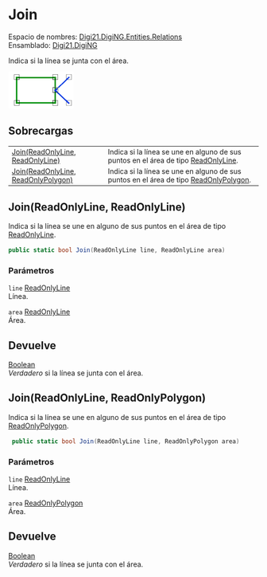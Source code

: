 # Join

Espacio de nombres: [Digi21.DigiNG.Entities.Relations](../../../)\
Ensamblado: [Digi21.DigiNG](../../../../)

Indica si la línea se junta con el área.

![Línea junta área](../../../../../../../../../.gitbook/assets/lineajuntaarea.png)

## Sobrecargas

|                                                                                  |                                                                                                                                                     |
| -------------------------------------------------------------------------------- | --------------------------------------------------------------------------------------------------------------------------------------------------- |
| [Join(ReadOnlyLine, ReadOnlyLine)](join.md#join-readonlyline-readonlyline)       | Indica si la línea se une en alguno de sus puntos en el área de tipo [ReadOnlyLine](../../../../digi21.diging.entities/clases/readonlyline/).       |
| [Join(ReadOnlyLine, ReadOnlyPolygon)](join.md#join-readonlyline-readonlypolygon) | Indica si la línea se une en alguno de sus puntos en el área de tipo [ReadOnlyPolygon](../../../../digi21.diging.entities/clases/readonlypolygon/). |

## Join(ReadOnlyLine, ReadOnlyLine)

Indica si la línea se une en alguno de sus puntos en el área de tipo [ReadOnlyLine](../../../../digi21.diging.entities/clases/readonlyline/).

```csharp
public static bool Join(ReadOnlyLine line, ReadOnlyLine area)
```

### Parámetros

`line` [ReadOnlyLine](../../../../digi21.diging.entities/clases/readonlyline/)\
Línea.

`area` [ReadOnlyLine](../../../../digi21.diging.entities/clases/readonlyline/)\
Área.

## Devuelve

[Boolean](https://docs.microsoft.com/en-us/dotnet/api/system.boolean?view=net-5.0)\
_Verdadero_ si la línea se junta con el área.

## Join(ReadOnlyLine, ReadOnlyPolygon)

Indica si la línea se une en alguno de sus puntos en el área de tipo [ReadOnlyPolygon](../../../../digi21.diging.entities/clases/readonlypolygon/).

```csharp
 public static bool Join(ReadOnlyLine line, ReadOnlyPolygon area)
```

### Parámetros

`line` [ReadOnlyLine](../../../../digi21.diging.entities/clases/readonlyline/)\
Línea.

`area` [ReadOnlyPolygon](../../../../digi21.diging.entities/clases/readonlypolygon/)\
Área.

## Devuelve

[Boolean](https://docs.microsoft.com/en-us/dotnet/api/system.boolean?view=net-5.0)\
_Verdadero_ si la línea se junta con el área.

